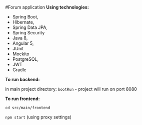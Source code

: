 #Forum application
**Using technologies:** 
- Spring Boot, 
- Hibernate, 
- Spring Data JPA,
- Spring Security
- Java 8,
- Angular 5, 
- JUnit
- Mockito 
- PostgreSQL, 
- JWT
- Gradle



**To run backend:**

in main project directory: `bootRun` - project will run on port 8080

**To run frontend:**

`cd src/main/frontend`

`npm start` (using proxy settings)